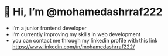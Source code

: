 # 👋 Hi, I’m @mohamedashrraf222

- I’m a junior frontend developer
- I’m currently improving my skills in web development
- you can contact me through my linkedin profile with this link https://www.linkedin.com/in/mohamedashrraf222/

<!---
mohamedashrraf222/mohamedashrraf222 is a ✨ special ✨ repository because its `README.md` (this file) appears on your GitHub profile.
You can click the Preview link to take a look at your changes.
--->
